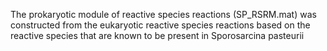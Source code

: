 The prokaryotic module of reactive species reactions (SP_RSRM.mat) was constructed from the eukaryotic reactive species reactions based on the reactive species that are known to be present in Sporosarcina pasteurii

